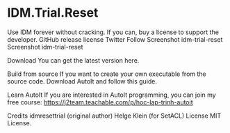 # IDM.Trial.Reset
Use IDM forever without cracking. If you can, buy a license to support the developer.
GitHub release license Twitter Follow
Screenshot
idm-trial-reset
Screenshot
idm-trial-reset

Download
You can get the latest version here.

Build from source
If you want to create your own executable from the source code. Download AutoIt and follow this guide.

Learn AutoIt
If you are interested in AutoIt programming, you can join my free course: https://j2team.teachable.com/p/hoc-lap-trinh-autoit

Credits
idmresettrial (original author)
Helge Klein (for SetACL)
License
MIT License.
